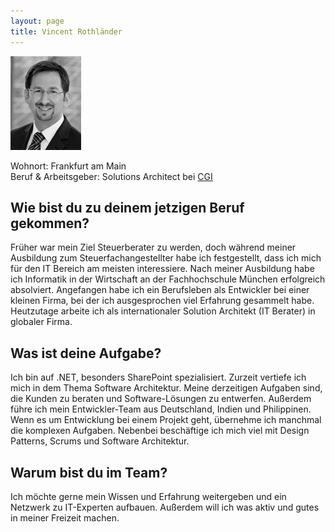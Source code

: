 ```yaml
---
layout: page
title: Vincent Rothländer
---
```

![Vincent Rothländer](/public/images/viro_small.jpg "Vincent Rothländer")

Wohnort: Frankfurt am Main  
Beruf & Arbeitsgeber: Solutions Architect bei [CGI](http://www.de.cgi.com "de.cgi.com")<br>

## Wie bist du zu deinem jetzigen Beruf gekommen?

Früher war mein Ziel Steuerberater zu werden, doch während meiner Ausbildung zum Steuerfachangestellter habe ich festgestellt, dass ich mich für den IT Bereich am meisten interessiere.
Nach meiner Ausbildung habe ich Informatik in der Wirtschaft an der Fachhochschule München erfolgreich absolviert.
Angefangen habe ich ein Berufsleben als Entwickler bei einer kleinen Firma, bei der ich ausgesprochen viel Erfahrung gesammelt habe. Heutzutage arbeite ich als internationaler Solution Architekt (IT Berater) in globaler Firma.

## Was ist deine Aufgabe?

Ich bin auf .NET, besonders SharePoint spezialisiert. Zurzeit vertiefe ich mich in dem Thema Software Architektur. Meine derzeitigen Aufgaben sind, die Kunden zu beraten und Software-Lösungen zu entwerfen. Außerdem führe ich mein Entwickler-Team aus Deutschland, Indien und Philippinen. Wenn es um Entwicklung bei einem Projekt geht, übernehme ich manchmal die komplexen Aufgaben. Nebenbei beschäftige ich mich viel mit Design Patterns, Scrums und Software Architektur.

## Warum bist du im Team?

Ich möchte gerne mein Wissen und Erfahrung weitergeben und ein Netzwerk zu IT-Experten aufbauen. Außerdem will ich was aktiv und gutes in meiner Freizeit machen.
